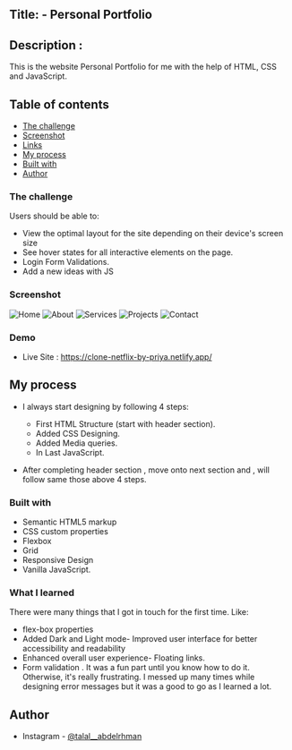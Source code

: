 ## Title: -  Personal Portfolio 

## Description :

 This is the website Personal Portfolio for me with the help of HTML, CSS and JavaScript.

## Table of contents

- [The challenge](#the-challenge)
- [Screenshot](#screenshot)
- [Links](#links)
- [My process](#my-process)
- [Built with](#built-with)
- [Author](#author)


### The challenge

Users should be able to:

- View the optimal layout for the site depending on their device's screen size
- See hover states for all interactive elements on the page.
- Login Form Validations.
- Add a new ideas with JS


### Screenshot

![Home](https://github.com/TalalAbdelrahman/Personal-Portfolio/assets/145807659/b5ed57ae-213b-4caf-b45a-b54ae63456fc)
![About](https://github.com/TalalAbdelrahman/Personal-Portfolio/assets/145807659/1b410e79-258f-44a9-b0ed-8b81add14311)
![Services](https://github.com/TalalAbdelrahman/Personal-Portfolio/assets/145807659/7ac4ccc8-aea1-4eb7-9fc3-1402639ac1f2)
![Projects](https://github.com/TalalAbdelrahman/Personal-Portfolio/assets/145807659/a0b53cda-9083-4fec-a9f3-d7054e8ba206)
![Contact](https://github.com/TalalAbdelrahman/Personal-Portfolio/assets/145807659/b26864b8-3609-4323-bad7-cf3144e8eb21)


### Demo

- Live Site : https://clone-netflix-by-priya.netlify.app/

## My process

- I always start designing by following 4 steps:

   - First HTML Structure (start with header section).
   - Added CSS Designing. 
   - Added Media queries.
   - In Last JavaScript.

- After completing header section , move onto next section and , will follow same those above 4 steps.

### Built with

- Semantic HTML5 markup
- CSS custom properties
- Flexbox
- Grid
- Responsive Design 
- Vanilla JavaScript.
### What I learned

There were many things that I got in touch for the first time. Like:

- flex-box properties  
- Added Dark and Light mode- Improved user interface for better accessibility and readability
- Enhanced overall user experience- Floating links. 
- Form validation . It was a fun part until you know how to do it. Otherwise, it's really frustrating. I messed up many times while designing error messages but it was a good to go as I learned a lot. 

## Author

- Instagram - [@talal__abdelrhman](https://www.instagram.com/talal__abdelrhman/)

